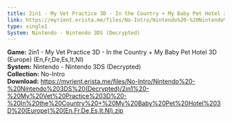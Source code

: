 ```yaml
---
title: 2in1 - My Vet Practice 3D - In the Country + My Baby Pet Hotel 3D (Europe) (En,Fr,De,Es,It,Nl)
link: https://myrient.erista.me/files/No-Intro/Nintendo%20-%20Nintendo%203DS%20(Decrypted)/2in1%20-%20My%20Vet%20Practice%203D%20-%20In%20the%20Country%20+%20My%20Baby%20Pet%20Hotel%203D%20(Europe)%20(En,Fr,De,Es,It,Nl).zip
type: single1
System: Nintendo - Nintendo 3DS (Decrypted)
---
```

<b>Game:</b> 2in1 - My Vet Practice 3D - In the Country + My Baby Pet Hotel 3D (Europe) (En,Fr,De,Es,It,Nl)<br>
<b>System:</b> Nintendo - Nintendo 3DS (Decrypted)<br>
<b>Collection:</b> No-Intro<br>
<b>Download:</b> https://myrient.erista.me/files/No-Intro/Nintendo%20-%20Nintendo%203DS%20(Decrypted)/2in1%20-%20My%20Vet%20Practice%203D%20-%20In%20the%20Country%20+%20My%20Baby%20Pet%20Hotel%203D%20(Europe)%20(En,Fr,De,Es,It,Nl).zip